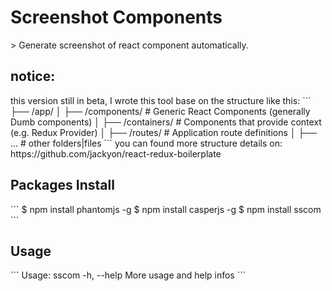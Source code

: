 <h1>Screenshot Components</h1>
> Generate screenshot of react component automatically.

<h2>notice:</h2>
this version still in beta, I wrote this tool base on the structure like this:
```
├── /app/                       
│   ├── /components/        # Generic React Components (generally Dumb components)
│   ├── /containers/        # Components that provide context (e.g. Redux Provider)
│   ├── /routes/            # Application route definitions
│   ├── ...       			# other folders|files
```
you can found more structure details on: https://github.com/jackyon/react-redux-boilerplate


<h2>Packages Install</h2>
```
$ npm install phantomjs -g
$ npm install casperjs -g
$ npm install sscom
```

<h2>Usage</h2>
```
Usage: sscom
  -h, --help      	  More usage and help infos
```

